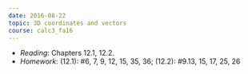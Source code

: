 ```yaml
---
date: 2016-08-22
topic: 3D coordinates and vectors
course: calc3_fa16
---
```

- *Reading*: Chapters 12.1, 12.2.
- *Homework*: (12.1): #6, 7, 9, 12, 15, 35, 36; (12.2): #9.13, 15, 17, 25, 26


